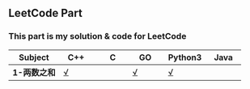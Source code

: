 ## LeetCode Part

### This part is my solution & code for LeetCode
| Subject | &nbsp;&nbsp;C++&nbsp;&nbsp;&nbsp;   | &nbsp;&nbsp;&nbsp;&nbsp;&nbsp;C&nbsp;&nbsp;&nbsp;&nbsp; | &nbsp;&nbsp;&nbsp;GO&nbsp;&nbsp;&nbsp;&nbsp; | Python3 | &nbsp;&nbsp;Java&nbsp;&nbsp; |
| ---- | ---- | ---- | ---- | ---- | ---- |
| <b>1-两数之和</b> |[√](./1-两数之和/1-两数之和.cpp) | |[√](./1-两数之和/1-两数之和.go) |[√](./1-两数之和/1-两数之和.py) | |
